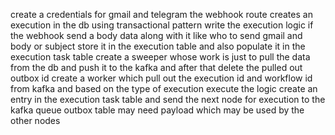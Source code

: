 <!-- create a webhook with path and if user provides secret then dump it in the db else authentication is none  -->
create a credentials for gmail and telegram 
the webhook route creates an execution in the db using transactional pattern 
write the execution logic 
if the webhook send a body data along with it like who to send gmail and body or subject store it in the execution table and also populate it in the execution task table 
create a sweeper whose work is just to pull the data from the db and push it to the kafka and after that delete the pulled out outbox id
create a worker which pull out the execution id and workflow id from kafka and based on the type of execution execute the logic create an entry in the execution task table and send the next node for execution to the kafka queue 
outbox table may need payload which may be used by the other nodes 